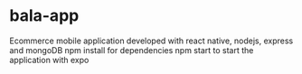 # bala-app
Ecommerce mobile application developed with react native, nodejs, express and mongoDB
npm install for dependencies
npm start to start the application with expo
